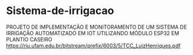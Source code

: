 # Sistema-de-irrigacao
PROJETO DE IMPLEMENTAÇÃO E MONITORAMENTO DE UM SISTEMA DE IRRIGAÇÃO AUTOMATIZADO EM IOT UTILIZANDO MÓDULO ESP32 EM PLANTIO CASEIRO
https://riu.ufam.edu.br/bitstream/prefix/6003/5/TCC_LuizHenriques.pdf
